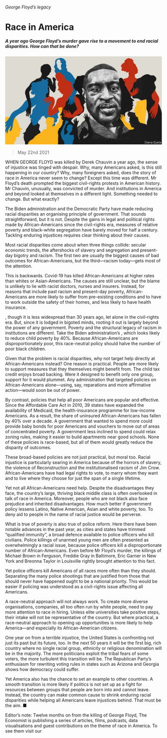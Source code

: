 ###### George Floyd’s legacy

# Race in America 

##### A year ago George Floyd’s murder gave rise to a movement to end racial disparities. How can that be done? 

![image](images/20210522_LDD001_0.jpg) 

> May 22nd 2021 

WHEN GEORGE FLOYD was killed by Derek Chauvin a year ago, the sense of injustice was tinged with despair. Why, many Americans asked, is this still happening in our country? Why, many foreigners asked, does the story of race in America never seem to change? Except this time was different. Mr Floyd’s death prompted the biggest civil-rights protests in American history. Mr Chauvin, unusually, was convicted of murder. And institutions in America and beyond looked at themselves in a different light. Something needed to change. But what exactly?

The Biden administration and the Democratic Party have made reducing racial disparities an organising principle of government. That sounds straightforward, but it is not. Despite the gains in legal and political rights made by African-Americans since the civil-rights era, measures of relative poverty and black-white segregation have barely moved for half a century. Tackling enduring injustices requires clear thinking about their causes.


Most racial disparities come about when three things collide: secular economic trends, the aftershocks of slavery and segregation and present-day bigotry and racism. The first two are usually the biggest causes of bad outcomes for African-Americans, but the third—racism today—gets most of the attention.

This is backwards. Covid-19 has killed African-Americans at higher rates than whites or Asian-Americans. The causes are still unclear, but the blame is unlikely to lie with racist doctors, nurses and insurers. Instead, for reasons that include past racism and present-day poverty, African-Americans are more likely to suffer from pre-existing conditions and to have to work outside the safety of their homes, and less likely to have health insurance.

, though it is less widespread than 30 years ago, let alone in the civil-rights era. But, since it is lodged in bigoted minds, rooting it out is largely beyond the power of any government. Poverty and the structural legacy of racism in institutions are different. Take the Biden administration’s , which looks likely to reduce child poverty by 40%. Because African-Americans are disproportionately poor, this race-neutral policy should halve the number of poor black children.

Given that the problem is racial disparities, why not target help directly at African-Americans instead? One reason is practical. People are more likely to support measures that they themselves might benefit from. The child tax credit enjoys broad backing. Were it designed to benefit only one group, support for it would plummet. Any administration that targeted policies on African-Americans alone—using, say, reparations and more affirmative action—would soon be out of power.

By contrast, policies that help all poor Americans are popular and effective. Since the Affordable Care Act in 2010, 39 states have expanded the availability of Medicaid, the health-insurance programme for low-income Americans. As a result, the share of uninsured African-Americans has fallen by 40% over a decade. A government that wanted to spend more could provide baby bonds for poor Americans and vouchers to move out of areas of concentrated poverty. A government less inclined to spend could relax zoning rules, making it easier to build apartments near good schools. None of these policies is race-based, but all of them would greatly reduce the disparity of outcomes.

These broad-based policies are not just practical, but moral too. Racial injustice is particularly searing in America because of the horrors of slavery, the violence of Reconstruction and the institutionalised racism of Jim Crow. African-Americans have had legal rights to vote, to marry whom they want and to live where they choose for just the span of a single lifetime.

Yet not all African-Americans need help. Despite the disadvantages they face, the country’s large, thriving black middle class is often overlooked in talk of race in America. Moreover, people who are not black also face prejudice and inherited disadvantages. How much better if government policy lessens Latino, Native American, Asian and white poverty, too. To deny aid to people in the name of racial justice would be perverse.

What is true of poverty is also true of police reform. Here there have been notable advances in the past year, as cities and states have trimmed “qualified immunity”, a broad defence available to police officers who kill civilians. Police killings of unarmed young men are often presented as overwhelmingly a racial issue, because police officers kill a disproportionate number of African-Americans. Even before Mr Floyd’s murder, the killings of Michael Brown in Ferguson, Freddie Gray in Baltimore, Eric Garner in New York and Breonna Taylor in Louisville rightly brought attention to this fact.

Yet police officers kill Americans of all races more often than they should. Separating the many police shootings that are justified from those that should never have happened ought to be a national priority. This would be easier if policing was understood as a civil-rights issue affecting all Americans.

A race-neutral approach will not always work. To create more diverse organisations, companies, all too often run by white people, need to pay more attention to race in hiring. Unless elite universities take positive steps, their intake will not be representative of the country. But where practical, a race-neutral approach to opening up opportunities is more likely to help America—and especially its African-American citizens.

One year on from a terrible injustice, the United States is confronting not just its past but its future, too. In the next 50 years it will be the first big, rich country where no single racial group, ethnicity or religious denomination will be in the majority. The more politicians exploit the tribal fears of some voters, the more turbulent this transition will be. The Republican Party’s enthusiasm for rewriting voting rules in states such as Arizona and Georgia shows how democracy could suffer.

Yet America also has the chance to set an example to other countries. A smooth transition is more likely if politics is not set up as a fight for resources between groups that people are born into and cannot leave. Instead, the country can make common cause to shrink enduring racial disparities while helping all Americans leave injustices behind. That must be the aim. ■

Editor’s note: Twelve months on from the killing of George Floyd, The Economist is publishing a series of articles, films, podcasts, data visualisations and guest contributions on the theme of race in America. To see them visit our 

